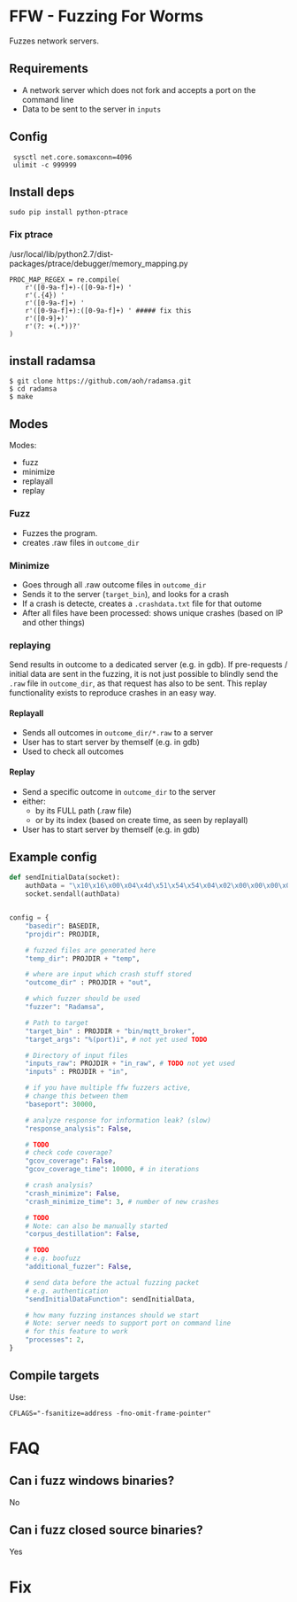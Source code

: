 # FFW - Fuzzing For Worms

Fuzzes network servers.

## Requirements

* A network server which does not fork and accepts a port on the command line
* Data to be sent to the server in `inputs`

## Config

```
 sysctl net.core.somaxconn=4096
 ulimit -c 999999
```

## Install deps

```
sudo pip install python-ptrace
```

### Fix ptrace

/usr/local/lib/python2.7/dist-packages/ptrace/debugger/memory_mapping.py
```
PROC_MAP_REGEX = re.compile(
    r'([0-9a-f]+)-([0-9a-f]+) '
    r'(.{4}) '
    r'([0-9a-f]+) '
    r'([0-9a-f]+):([0-9a-f]+) ' ##### fix this
    r'([0-9]+)'
    r'(?: +(.*))?'
)
```

## install radamsa

```
$ git clone https://github.com/aoh/radamsa.git
$ cd radamsa
$ make
```


## Modes

Modes:
* fuzz
* minimize
* replayall
* replay

### Fuzz

* Fuzzes the program.
* creates .raw files in `outcome_dir`

### Minimize

* Goes through all .raw outcome files in `outcome_dir`
* Sends it to the server (`target_bin`), and looks for a crash
* If a crash is detecte, creates a `.crashdata.txt` file for that outome
* After all files have been processed: shows unique crashes (based on IP and other things)


### replaying

Send results in outcome to a dedicated server (e.g. in gdb).
If pre-requests / initial data are sent in the fuzzing, it is not just possible to
blindly send the `.raw` file in `outcome_dir`, as that request has also to be sent.
This replay functionality exists to reproduce crashes in an easy way.

#### Replayall

* Sends all outcomes in `outcome_dir/*.raw` to a server
* User has to start server by themself (e.g. in gdb)
* Used to check all outcomes

#### Replay

* Send a specific outcome in `outcome_dir` to the server
* either:
  * by its FULL path (.raw file)
  * or by its index (based on create time, as seen by replayall)
* User has to start server by themself (e.g. in gdb)

## Example config

```python
def sendInitialData(socket):
    authData = "\x10\x16\x00\x04\x4d\x51\x54\x54\x04\x02\x00\x00\x00\x0a\x6d\x79\x63\x6c\x69\x65\x6e\x74\x69\x64"
    socket.sendall(authData)


config = {
    "basedir": BASEDIR,
    "projdir": PROJDIR,

    # fuzzed files are generated here
    "temp_dir": PROJDIR + "temp",

    # where are input which crash stuff stored
    "outcome_dir" : PROJDIR + "out",

    # which fuzzer should be used
    "fuzzer": "Radamsa",

    # Path to target
    "target_bin" : PROJDIR + "bin/mqtt_broker",
    "target_args": "%(port)i", # not yet used TODO

    # Directory of input files
    "inputs_raw": PROJDIR + "in_raw", # TODO not yet used
    "inputs" : PROJDIR + "in",

    # if you have multiple ffw fuzzers active,
    # change this between them
    "baseport": 30000,

    # analyze response for information leak? (slow)
    "response_analysis": False,

    # TODO
    # check code coverage?
    "gcov_coverage": False,
    "gcov_coverage_time": 10000, # in iterations

    # crash analysis?
    "crash_minimize": False,
    "crash_minimize_time": 3, # number of new crashes

    # TODO
    # Note: can also be manually started
    "corpus_destillation": False,

    # TODO
    # e.g. boofuzz
    "additional_fuzzer": False,

    # send data before the actual fuzzing packet
    # e.g. authentication
    "sendInitialDataFunction": sendInitialData,

    # how many fuzzing instances should we start
    # Note: server needs to support port on command line
    # for this feature to work
    "processes": 2,
}

```

## Compile targets

Use:
```
CFLAGS="-fsanitize=address -fno-omit-frame-pointer"
```

# FAQ

## Can i fuzz windows binaries?

No

## Can i fuzz closed source binaries?

Yes

# Fix
